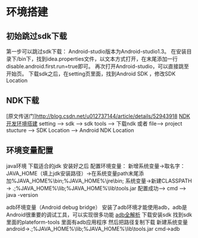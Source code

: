# 环境搭建

## 初始跳过sdk下载

第一步可以跳过sdk下载：
Android-studio版本为Android-studio1.3。
在安装目录下/bin下，找到idea.properties文件，以文本方式打开，在末尾添加一行disable.android.first.run=true即可。
再次打开Android-studio，可以直接跳至开始页。
下载sdk之后，在setting页里面，找到Android SDK ，修改SDK Location

## NDK下载

[原文传送门]<http://blog.csdn.net/u012737144/article/details/52943918>
[NDK开发环境搭建](http://blog.csdn.net/shensky711/article/details/52763192)
setting -->  sdk  -->  sdk tools -->  下载ndk
或者 file--> project stucture -->  SDK Location --> Android NDK Location

## 环境变量配置

java环境
下载适合的jdk
安装好之后
配置环境变量：
新增系统变量->取名字：JAVA_HOME（填上jdk安装路径）->在系统变量path末尾添加%JAVA_HOME%\bin;%JAVA_HOME%\jre\bin;
系统变量->新建CLASSPATH -> .;%JAVA_HOME%\lib;%JAVA_HOME%\lib\tools.jar
配置成功--> cmd --> java -version

adb环境变量（Android debug bridge）
安装了adb环境才能使用adb，adb是Android很重要的调试工具，可以实现很多功能
[adb全解析](http://blog.csdn.net/u010223349/article/details/41120255)
下载安装sdk
找到sdk里面的plateform-tools  里面有adb应用程序
然后把路径复制下载
新建系统变量android->.;%JAVA_HOME%\lib;%JAVA_HOME%\lib\tools.jar
cmd->adb
